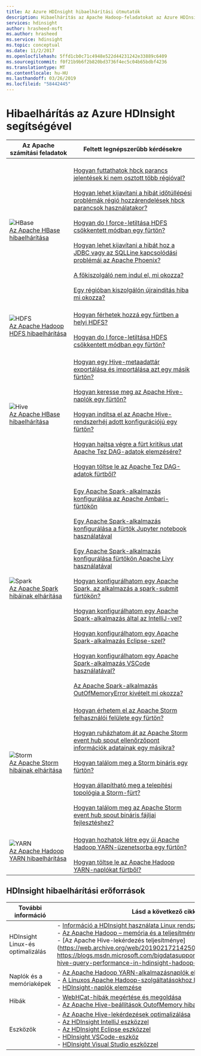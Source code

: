 ```yaml
---
title: Az Azure HDInsight hibaelhárítási útmutatók
description: Hibaelhárítás az Apache Hadoop-feladatokat az Azure HDInsight segítségével. Részletes dokumentáció bemutatja, hogyan használható a HDInsight az Apache Hive, az Apache Spark, az Apache YARN, az Apache HBase, HDFS, és az Apache Storm szolgáltatással kapcsolatos gyakori problémák megoldásához.
services: hdinsight
author: hrasheed-msft
ms.author: hrasheed
ms.service: hdinsight
ms.topic: conceptual
ms.date: 11/2/2017
ms.openlocfilehash: 5ffd1cb0c71c4948e522d44231242e33889c6409
ms.sourcegitcommit: f0f21b9b6f2b820bd3736f4ec5c04b65bdbf4236
ms.translationtype: MT
ms.contentlocale: hu-HU
ms.lasthandoff: 03/26/2019
ms.locfileid: "58442445"
---
```

# <a name="troubleshoot-by-using-azure-hdinsight"></a>Hibaelhárítás az Azure HDInsight segítségével

| Az Apache számítási feladatok | Feltett legnépszerűbb kérdésekre |
|---|---|
|![HBase](./media/hdinsight-troubleshoot-guide/HBASE.png)<br>[Az Apache HBase hibaelhárítása](hbase/apache-troubleshoot-hbase.md)|<br>[Hogyan futtathatok hbck parancs jelentések ki nem osztott több régióval?](hbase/apache-troubleshoot-hbase.md#how-do-i-run-hbck-command-reports-with-multiple-unassigned-regions)<br><br>[Hogyan lehet kijavítani a hibát időtúllépési problémák régió hozzárendelések hbck parancsok használatakor?](hbase/apache-troubleshoot-hbase.md#how-do-i-fix-timeout-issues-with-hbck-commands-for-region-assignments)<br><br>[Hogyan do I force-letiltása HDFS csökkentett módban egy fürtön?](hbase/apache-troubleshoot-hbase.md#how-do-i-force-disable-hdfs-safe-mode-in-a-cluster)<br><br>[Hogyan lehet kijavítani a hibát hoz a JDBC vagy az SQLLine kapcsolódási problémái az Apache Phoenix?](hbase/apache-troubleshoot-hbase.md#how-do-i-fix-jdbc-or-sqlline-connectivity-issues-with-apache-phoenix)<br><br>[A főkiszolgáló nem indul el, mi okozza?](hbase/apache-troubleshoot-hbase.md#what-causes-a-master-server-to-fail-to-start)<br><br>[Egy régióban kiszolgálón újraindítás hiba mi okozza?](hbase/apache-troubleshoot-hbase.md#what-causes-a-restart-failure-on-a-region-server)|
|![HDFS](./media/hdinsight-troubleshoot-guide/HDFS.png)<br>[Az Apache Hadoop HDFS hibaelhárítása](hdinsight-troubleshoot-hdfs.md)|<br>[Hogyan férhetek hozzá egy fürtben a helyi HDFS?](hdinsight-troubleshoot-hdfs.md#how-do-i-access-local-hdfs-from-inside-a-cluster)<br><br>[Hogyan do I force-letiltása HDFS csökkentett módban egy fürtön?](hdinsight-troubleshoot-hdfs.md#how-do-i-force-disable-hdfs-safe-mode-in-a-cluster)|
|![Hive](./media/hdinsight-troubleshoot-guide/HIVE.png)<br>[Az Apache HBase hibaelhárítása](hdinsight-troubleshoot-hive.md)|<br>[Hogyan egy Hive-metaadattár exportálása és importálása azt egy másik fürtön?](hdinsight-troubleshoot-hive.md#how-do-i-export-a-hive-metastore-and-import-it-on-another-cluster)<br><br>[Hogyan keresse meg az Apache Hive-naplók egy fürtön?](hdinsight-troubleshoot-hive.md#how-do-i-locate-hive-logs-on-a-cluster)<br><br>[Hogyan indítsa el az Apache Hive-rendszerhéj adott konfigurációjú egy fürtön?](hdinsight-troubleshoot-hive.md#how-do-i-launch-the-hive-shell-with-specific-configurations-on-a-cluster)<br><br>[Hogyan hajtsa végre a fürt kritikus utat Apache Tez DAG-adatok elemzésére?](hdinsight-troubleshoot-hive.md#how-do-i-analyze-tez-dag-data-on-a-cluster-critical-path)<br><br>[Hogyan töltse le az Apache Tez DAG-adatok fürtből?](hdinsight-troubleshoot-hive.md#how-do-i-download-tez-dag-data-from-a-cluster)|
|![Spark](./media/hdinsight-troubleshoot-guide/SPARK.png)<br>[Az Apache Spark hibáinak elhárítása](hdinsight-troubleshoot-SPARK.md)|<br>[Egy Apache Spark-alkalmazás konfigurálása az Apache Ambari-fürtökön](spark/apache-troubleshoot-spark.md#how-do-i-configure-an-apache-spark-application-by-using-apache-ambari-on-clusters)<br><br>[Egy Apache Spark-alkalmazás konfigurálása a fürtök Jupyter notebook használatával](spark/apache-troubleshoot-spark.md#how-do-i-configure-an-apache-spark-application-by-using-a-jupyter-notebook-on-clusters)<br><br>[Egy Apache Spark-alkalmazás konfigurálása fürtökön Apache Livy használatával](spark/apache-troubleshoot-spark.md#how-do-i-configure-an-apache-spark-application-by-using-apache-livy-on-clusters)<br><br>[Hogyan konfigurálhatom egy Apache Spark, az alkalmazás a spark-submit fürtökön?](spark/apache-troubleshoot-spark.md#how-do-i-configure-an-apache-spark-application-by-using-spark-submit-on-clusters)<br><br>[Hogyan konfigurálhatom egy Apache Spark-alkalmazás által az IntelliJ-vel?](spark/apache-spark-intellij-tool-plugin.md)<br><br>[Hogyan konfigurálhatom egy Apache Spark-alkalmazás Eclipse-szel?](spark/apache-spark-eclipse-tool-plugin.md)<br><br>[Hogyan konfigurálhatom egy Apache Spark-alkalmazás VSCode használatával?](hdinsight-for-vscode.md)<br><br>[Az Apache Spark-alkalmazás OutOfMemoryError kivételt mi okozza?](spark/apache-troubleshoot-spark.md#what-causes-an-apache-spark-application-outofmemoryerror-exception)|
|![Storm](./media/hdinsight-troubleshoot-guide/STORM.png)<br>[Az Apache Storm hibáinak elhárítása](hdinsight-troubleshoot-STORM.md)|<br>[Hogyan érhetem el az Apache Storm felhasználói felülete egy fürtön?](storm/apache-troubleshoot-storm.md#how-do-i-access-the-storm-ui-on-a-cluster)<br><br>[Hogyan ruházhatom át az Apache Storm event hub spout ellenőrzőpont információk adatainak egy másikra?](storm/apache-troubleshoot-storm.md#how-do-i-transfer-storm-event-hub-spout-checkpoint-information-from-one-topology-to-another)<br><br>[Hogyan találom meg a Storm bináris egy fürtön?](storm/apache-troubleshoot-storm.md#how-do-i-locate-storm-binaries-on-a-cluster)<br><br>[Hogyan állapítható meg a telepítési topológia a Storm-fürt?](storm/apache-troubleshoot-storm.md#how-do-i-determine-the-deployment-topology-of-a-storm-cluster)<br><br>[Hogyan találom meg az Apache Storm event hub spout bináris fájljai fejlesztéshez?](storm/apache-troubleshoot-storm.md#how-do-i-locate-storm-event-hub-spout-binaries-for-development)|
|![YARN](./media/hdinsight-troubleshoot-guide/YARN.png)<br>[Az Apache Hadoop YARN hibaelhárítása](hdinsight-troubleshoot-YARN.md)|<br>[Hogyan hozhatok létre egy új Apache Hadoop YARN-üzenetsorba egy fürtön?](hdinsight-troubleshoot-yarn.md#how-do-i-create-a-new-yarn-queue-on-a-cluster)<br><br>[Hogyan töltse le az Apache Hadoop YARN-naplókat fürtből?](hdinsight-troubleshoot-yarn.md#how-do-i-download-yarn-logs-from-a-cluster)|

## <a name="hdinsight-troubleshooting-resources"></a>HDInsight hibaelhárítási erőforrások

| További információ | Lásd a következő cikkeket: |
| --- | --- |
| HDInsight Linux-és optimalizálás | - [Információ a HDInsight használata Linux rendszeren](hdinsight-hadoop-linux-information.md)<br>- [Az Apache Hadoop – memória és a teljesítménnyel kapcsolatos hibaelhárítás](hdinsight-hadoop-stack-trace-error-messages.md)<br>- [Az Apache Hive-lekérdezés teljesítménye](https://web.archive.org/web/20190217214250/ https://blogs.msdn.microsoft.com/bigdatasupport/2015/08/13/troubleshooting-hive-query-performance-in-hdinsight-hadoop-cluster/) |
| Naplók és a memóriaképek | - [Az Apache Hadoop YARN-alkalmazásnaplók elérése linuxon](hdinsight-hadoop-access-yarn-app-logs-linux.md)<br>- [A Linuxos Apache Hadoop-szolgáltatásokhoz halomürítések engedélyezése](hdinsight-hadoop-collect-debug-heap-dump-linux.md)<br>- [HDInsight-naplók elemzése](hdinsight-debug-jobs.md)|
| Hibák | - [WebHCat-hibák megértése és megoldása](hdinsight-hadoop-templeton-webhcat-debug-errors.md)<br>- [Az Apache Hive-beállítások OutofMemory hiba javítása](hdinsight-hadoop-hive-out-of-memory-error-oom.md) |
| Eszközök | - [Az Apache Hive-lekérdezések optimalizálása](hdinsight-hadoop-optimize-hive-query.md)<br>- [Az HDInsight IntelliJ eszközzel](./spark/apache-spark-intellij-tool-plugin.md)<br>- [Az HDInsight Eclipse eszközzel](./spark/apache-spark-eclipse-tool-plugin.md)<br>- [HDInsight VSCode-eszköz](hdinsight-for-vscode.md)<br>- [HDInsight Visual Studio eszközzel](./hadoop/apache-hadoop-visual-studio-tools-get-started.md) |
